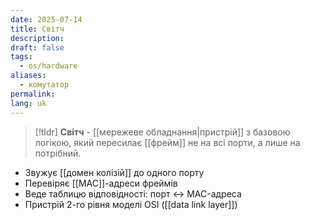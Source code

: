 ```yaml
---
date: 2025-07-14
title: Світч
description: 
draft: false
tags:
  - os/hardware
aliases:
  - комутатор
permalink: 
lang: uk
---
```


> [!tldr]
> **Світч** - [[мережеве обладнання|пристрій]] з базовою логікою, який пересилає [[фрейм]] не на всі порти, а лише на потрібний.

- Звужує [[домен колізій]] до одного порту
- Перевіряє [[MAC]]-адреси фреймів
- Веде таблицю відповідності: порт ↔ MAC-адреса
- Пристрій 2-го рівня моделі OSI ([[data link layer]])